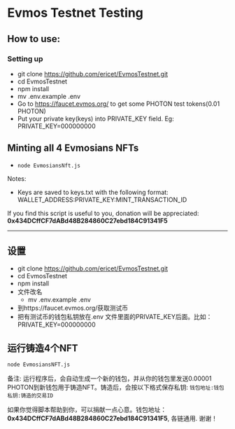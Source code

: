 # Evmos Testnet Testing
## How to use:

### Setting up
* git clone https://github.com/ericet/EvmosTestnet.git
* cd EvmosTestnet
* npm install
* mv .env.example .env
* Go to https://faucet.evmos.org/ to get some PHOTON test tokens(0.01 PHOTON)
* Put your private key(keys) into PRIVATE_KEY field. Eg: PRIVATE_KEY=000000000

## Minting all 4 Evmosians NFTs
* `node EvmosiansNft.js`

Notes: 
* Keys are saved to keys.txt with the following format: WALLET_ADDRESS:PRIVATE_KEY:MINT_TRANSACTION_ID

If you find this script is useful to you, donation will be appreciated: **0x434DCffCF7dABd48B284860C27ebd184C91341F5**

---
## 设置
* git clone https://github.com/ericet/EvmosTestnet.git
* cd EvmosTestnet
* npm install
* 文件改名
  * mv .env.example .env
* 到https://faucet.evmos.org/获取测试币
* 把有测试币的钱包私钥放在.env 文件里面的PRIVATE_KEY后面。比如：PRIVATE_KEY=000000000

## 运行铸造4个NFT
`node EvmosiansNFT.js`

备注: 运行程序后，会自动生成一个新的钱包，并从你的钱包里发送0.00001 PHOTON到新钱包用于铸造NFT。铸造后，会按以下格式保存私钥: 
`钱包地址:钱包私钥:铸造的交易ID`

如果你觉得脚本帮助到你，可以捐献一点心意。钱包地址：**0x434DCffCF7dABd48B284860C27ebd184C91341F5**, 各链通用. 谢谢！
